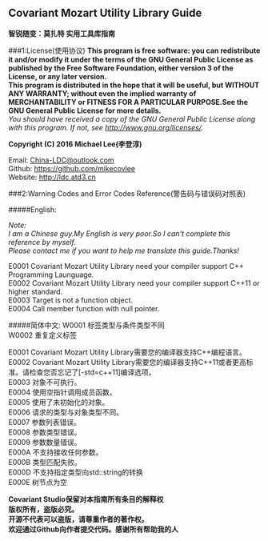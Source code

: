 Covariant Mozart Utility Library Guide
-----------------------------------------------
**智锐随变：莫扎特 实用工具库指南**

###1:License(使用协议)
**This program is free software: you can redistribute it and/or modify it under the terms of the GNU General Public License as published by the Free Software Foundation, either version 3 of the License, or any later version.**  
**This program is distributed in the hope that it will be useful, but WITHOUT ANY WARRANTY; without even the implied warranty of MERCHANTABILITY or FITNESS FOR A PARTICULAR PURPOSE.See the GNU General Public License for more details.**  
*You should have received a copy of the GNU General Public License along with this program.  If not, see <http://www.gnu.org/licenses/>.*  
  
**Copyright (C) 2016 Michael Lee(李登淳)**  
  
Email: China-LDC@outlook.com  
Github: https://github.com/mikecovlee  
Website: http://ldc.atd3.cn  
  
###2:Warning Codes and Error Codes Reference(警告码与错误码对照表)
  
#####English:
> 
*Note:  
I am a Chinese guy.My English is very poor.So I can't complete this reference by myself.  
Please contact me if you want to help me translate this guide.Thanks!*  

E0001 Covariant Mozart Utility Library need your compiler support C++ Programming Launguage.  
E0002 Covariant Mozart Utility Library need your compiler support C++11 or higher standard.  
E0003 Target is not a function object.  
E0004 Call member function with null pointer.  

#####简体中文:
W0001 标签类型与条件类型不同  
W0002 重复定义标签  
  
E0001 Covariant Mozart Utility Library需要您的编译器支持C++编程语言。  
E0002 Covariant Mozart Utility Library需要您的编译器支持C++11或者更高标准。请检查您否忘记了[-std=c++11]编译选项。  
E0003 对象不可执行。  
E0004 使用空指针调用成员函数。  
E0005 使用了未初始化的对象。  
E0006 请求的类型与对象类型不同。  
E0007 参数列表错误。  
E0008 参数类型错误。  
E0009 参数数量错误。  
E000A 不支持接收任何参数。  
E000B 类型匹配失败。  
E000D 不支持指定类型向std::string的转换  
E000E 树节点为空  

**Covariant Studio保留对本指南所有条目的解释权**  
**版权所有，盗版必究。**  
**开源不代表可以盗版，请尊重作者的著作权。**   
**欢迎通过Github向作者提交代码。感谢所有帮助我的人**